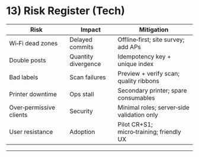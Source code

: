 # 13) Risk Register (Tech)
| Risk | Impact | Mitigation |
|---|---|---|
| Wi‑Fi dead zones | Delayed commits | Offline‑first; site survey; add APs |
| Double posts | Quantity divergence | Idempotency key + unique index |
| Bad labels | Scan failures | Preview + verify scan; quality ribbons |
| Printer downtime | Ops stall | Secondary printer; spare consumables |
| Over‑permissive clients | Security | Minimal roles; server‑side validation only |
| User resistance | Adoption | Pilot CR+S1; micro‑training; friendly UX |

---
